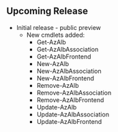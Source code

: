 ## Upcoming Release
* Initial release - public preview
    - New cmdlets added:
        - Get-AzAlb
        - Get-AzAlbAssociation
        - Get-AzAlbFrontend
        - New-AzAlb
        - New-AzAlbAssociation
        - New-AzAlbFrontend
        - Remove-AzAlb
        - Remove-AzAlbAssociation
        - Remove-AzAlbFrontend
        - Update-AzAlb
        - Update-AzAlbAssociation
        - Update-AzAlbFrontend